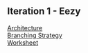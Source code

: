 ## Iteration 1 - Eezy

[Architecture](https://code.cs.umanitoba.ca/winter-2022-a02/group-6/ezy/-/blob/main/Written%20Work/Iteration%201/Architecture/Architecture.md)   
[Branching Strategy](https://code.cs.umanitoba.ca/winter-2022-a02/group-6/ezy/-/blob/main/Written%20Work/Iteration%201/Branching/Branching%20Strategy.md)   
[Worksheet](https://code.cs.umanitoba.ca/winter-2022-a02/group-6/ezy/-/blob/main/Written%20Work/Iteration%201/Worksheet/README.md)

